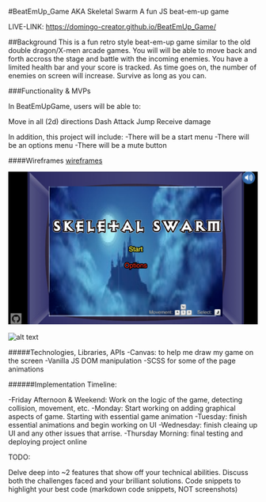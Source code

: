 #BeatEmUp_Game AKA Skeletal Swarm
A fun JS beat-em-up game

LIVE-LINK: https://domingo-creator.github.io/BeatEmUp_Game/

##Background This is a fun retro style beat-em-up game similar to the old double dragon/X-men arcade games. You will will be able to move back and forth accross the stage and battle with the incoming enemies. You have a limited health bar and your score is tracked.  As time goes on, the number of enemies on screen will increase.  Survive as long as you can.

###Functionality & MVPs

In BeatEmUpGame, users will be able to:

Move in all (2d) directions
Dash
Attack
Jump
Receive damage

In addition, this project will include: 
-There will be a start menu 
-There will be an options menu
-There will be a mute button

####Wireframes
[wireframes](https://wireframe.cc/i5caUj)

![alt text](https://github.com/Domingo-creator/BeatEmUp_Game/blob/master/images/screenshots/titleScreenScreenshot.png)

![alt text](https://github.com/Domingo-creator/BeatEmUp_Game/blob/master/images/screenshots/inGameScreenScreenshot.png)

#####Technologies, Libraries, APIs 
-Canvas: to help me draw my game on the screen 
-Vanilla JS DOM manipulation
-SCSS for some of the page animations

######Implementation Timeline:

-Friday Afternoon & Weekend: Work on the logic of the game, detecting collision, movement, etc. 
-Monday: Start working on adding graphical aspects of game. Starting with essential game animation 
-Tuesday: finish essential animations and begin working on UI 
-Wednesday: finish cleaing up UI and any other issues that arrise.
-Thursday Morning: final testing and deploying project online




TODO:

Delve deep into ~2 features that show off your technical abilities. Discuss both the challenges faced and your brilliant solutions.
Code snippets to highlight your best code (markdown code snippets, NOT screenshots)



